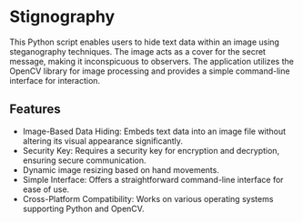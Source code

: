 # Stignography
This Python script enables users to hide text data within an image using steganography techniques. The image acts as a cover for the secret message, making it inconspicuous to observers. The application utilizes the OpenCV library for image processing and provides a simple command-line interface for interaction.
## Features

- Image-Based Data Hiding: Embeds text data into an image file without altering its visual appearance significantly.
- Security Key: Requires a security key for encryption and decryption, ensuring secure communication.
- Dynamic image resizing based on hand movements.
- Simple Interface: Offers a straightforward command-line interface for ease of use.
- Cross-Platform Compatibility: Works on various operating systems supporting Python and OpenCV.

